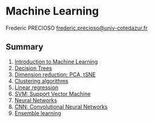 # Machine Learning

Frederic PRECIOSO
frederic.precioso@univ-cotedazur.fr

## Summary

1. [Introduction to Machine Learning](class/CM1.pdf)
2. [Decision Trees](class/CM2.pdf)
3. [Dimension reduction: PCA, tSNE](class/CM3.pdf)
4. [Clustering algorithms](class/CM4.pdf)
5. [Linear regression](class/CM5.pdf)
6. [SVM: Support Vector Machine](class/CM6.pdf)
7. [Neural Networks](class/CM7.pdf)
8. [CNN: Convolutional Neural Networks](class/CM8.pdf)
9. [Ensemble learning](class/CM9.pdf)
